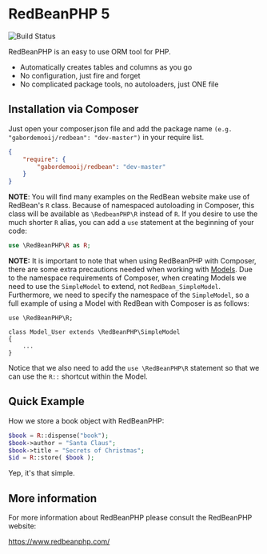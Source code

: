 RedBeanPHP 5
============

![Build Status](https://travis-ci.org/gabordemooij/redbean.svg?branch=master)

RedBeanPHP is an easy to use ORM tool for PHP.

* Automatically creates tables and columns as you go
* No configuration, just fire and forget
* No complicated package tools, no autoloaders, just ONE file

Installation via Composer
-------------------------

Just open your composer.json file and add the package name ```(e.g. "gabordemooij/redbean": "dev-master")``` in your require list.

```json
{
    "require": {
        "gabordemooij/redbean": "dev-master"
    }
}
```

**NOTE**: 
You will find many examples on the RedBean website make use of RedBean's `R` class. Because of namespaced autoloading in Composer, this class will be available as `\RedbeanPHP\R` instead of `R`. If you desire to use the much shorter `R` alias, you can add a `use` statement at the beginning of your code:

```php
use \RedBeanPHP\R as R;
```
**NOTE:**
It is important to note that when using RedBeanPHP with Composer, there are some extra precautions needed when working with [Models](https://redbeanphp.com/index.php?p=/models). Due to the namespace requirements of Composer, when creating Models we need to use the `SimpleModel` to extend, not `RedBean_SimpleModel`. Furthermore, we need to specify the namespace of the `SimpleModel`, so a full example of using a Model with RedBean with Composer is as follows:

```
use \RedBeanPHP\R;

class Model_User extends \RedBeanPHP\SimpleModel
{
    ...
}
```
Notice that we also need to add the `use \RedBeanPHP\R` statement so that we can use the `R::` shortcut within the Model.


Quick Example
-------------

How we store a book object with RedBeanPHP:
```php
$book = R::dispense("book");
$book->author = "Santa Claus";
$book->title = "Secrets of Christmas";
$id = R::store( $book );
```

Yep, it's that simple.


More information
----------------

For more information about RedBeanPHP please consult
the RedBeanPHP website:

https://www.redbeanphp.com/

